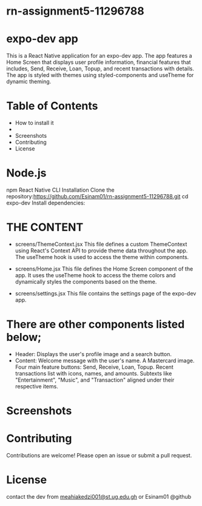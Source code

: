 # rn-assignment5-11296788


# expo-dev app
This is a React Native application for an expo-dev app. The app features a Home Screen that displays user profile information, financial features  that includes, Send, Receive, Loan, Topup, and recent transactions with details. The app is styled with themes using styled-components and useTheme for dynamic theming.

# Table of Contents
* How to install it
* 
* Screenshots
* Contributing
* License



# Node.js 
npm 
React Native CLI
Installation
Clone the repository:https://github.com/Esinam01/rn-assignment5-11296788.git
cd expo-dev 
Install dependencies:




# THE CONTENT

* screens/ThemeContext.jsx
This file defines a custom ThemeContext using React's Context API to provide theme data throughout the app. The useTheme hook is used to access the theme within components.

* screens/Home.jsx
This file defines the Home Screen component of the app. It uses the useTheme hook to access the theme colors and dynamically styles the components based on the theme.

* screens/settings.jsx
This file contains the settings page of the expo-dev app.

# There are other components listed below;

* Header: Displays the user's profile image and a search button.
* Content:
Welcome message with the user's name.
A Mastercard image.
Four main feature buttons: Send, Receive, Loan, Topup.
Recent transactions list with icons, names, and amounts.
Subtexts like "Entertainment", "Music", and "Transaction" aligned under their respective items.

# Screenshots




# Contributing
Contributions are welcome! Please open an issue or submit a pull request.



# License
contact the dev from meahiakedzi001@st.ug.edu.gh or Esinam01 @github